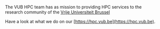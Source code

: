 The VUB HPC team has as mission to providing HPC services to the research community of the [Vrije Universiteit Brussel](https://www.vub.be)

Have a look at what we do on our [https://hpc.vub.be](https://hpc.vub.be).
